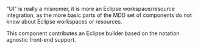 <html>
<body>
<p>
"UI" is really a misnomer, it is more an Eclipse workspace/resource integration, 
as the more basic parts of the MDD set of components do not know about Eclipse workspaces or resources. 
</p>
<p>
This component contributes an Eclipse builder 
based on the notation agnostic front-end support.</p>
</body>
</html>
